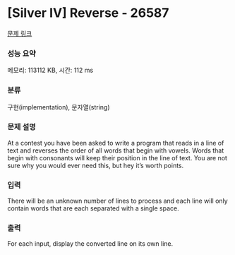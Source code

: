 # [Silver IV] Reverse - 26587 

[문제 링크](https://www.acmicpc.net/problem/26587) 

### 성능 요약

메모리: 113112 KB, 시간: 112 ms

### 분류

구현(implementation), 문자열(string)

### 문제 설명

<p>At a contest you have been asked to write a program that reads in a line of text and reverses the order of all words that begin with vowels. Words that begin with consonants will keep their position in the line of text. You are not sure why you would ever need this, but hey it’s worth points.</p>

### 입력 

 <p>There will be an unknown number of lines to process and each line will only contain words that are each separated with a single space.</p>

### 출력 

 <p>For each input, display the converted line on its own line.</p>

